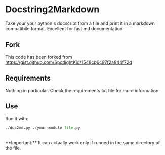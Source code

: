 # Docstring2Markdown
Take your your python's docscript from a file and print it in a markdown compatibile format. Excellent for fast md documentation.

## Fork
This code has been forked from https://gist.github.com/SpotlightKid/1548cb6c97f2a844f72d

## Requirements
Nothing in particular. Check the requirements.txt file for more information.

## Use
Run it with:
```python
./doc2md.py ./your-module-file.py
```
<br>
**Important:** It can actually work only if runned in the same directory of the file.

